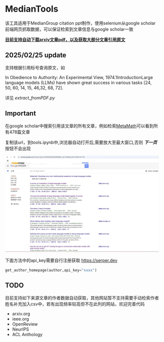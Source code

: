 # MedianTools

该工具适用于MedianGroup citation ppt制作，使用selenium从google scholar前端网页抓取数据，可以保证检索到文章信息与google scholar一致



**<u>目前支持自动下载arxiv文章pdf，以及获取大部分文章引用原文</u>**

## 2025/02/25 update

支持根据引用标号查询原文，如

In Obedience to Authority: An Experimental View, 1974.1IntroductionLarge language models (LLMs) have shown great success in various tasks [24, 50, 60, 14, 15, 46,32, 68, 72].

详见  *extract_fromPDF.py*  

## Important

在google scholar中搜索引用该文章的所有文章，例如检索<u>MetaMath</u>可以看到所有478篇文章

复制该url，到tools.ipynb中,浏览器自动打开后,需要放大至最大窗口,否则 ***下一页***  按钮不会出现 

![image-20250222162240260](images/20250224144423.jpg)

下面方法中的api_key需要自行注册获取   https://serper.dev

```python
get_author_homepage(author,api_key="xxxx")
```





## TODO

目前支持如下来源文章的作者数据自动获取，其他网站暂不支持需要手动检索作者姓名补充加入csv中，若有出现频率较高但不在此列的网站，欢迎完善代码

- arxiv.org
- ieee.org
- OpenReview
- NeurIPS
- ACL Anthology

